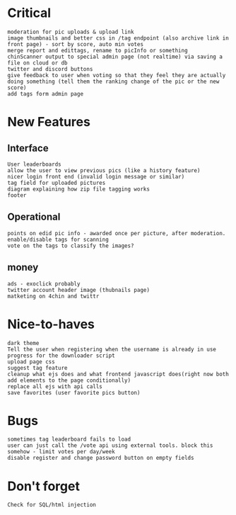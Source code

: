 # Critical
    moderation for pic uploads & upload link
    image thumbnails and better css in /tag endpoint (also archive link in front page) - sort by score, auto min votes
    merge report and edittags, rename to picInfo or something
    chinScanner output to special admin page (not realtime) via saving a file on cloud or db
    twitter and discord buttons
    give feedback to user when voting so that they feel they are actually doing something (tell them the ranking change of the pic or the new score)
    add tags form admin page

# New Features

## Interface
    User leaderboards
    allow the user to view previous pics (like a history feature)
    nicer login front end (invalid login message or similar)
    tag field for uploaded pictures
    diagram explaining how zip file tagging works
    footer
    
## Operational
    points on edid pic info - awarded once per picture, after moderation.
    enable/disable tags for scanning
    vote on the tags to classify the images?

## money
    ads - exoclick probably
    twitter account header image (thubnails page)
    matketing on 4chin and twittr


# Nice-to-haves
    dark theme
    Tell the user when registering when the username is already in use
    progress for the downloader script
    upload page css
    suggest tag feature
    cleanup what ejs does and what frontend javascript does(right now both add elements to the page conditionally)
    replace all ejs with api calls
    save favorites (user favorite pics button)

# Bugs
    sometimes tag leaderboard fails to load
    user can just call the /vote api using external tools. block this somehow - limit votes per day/week
    disable register and change password button on empty fields

# Don't forget
    Check for SQL/html injection